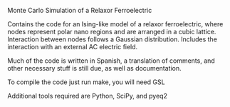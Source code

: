 Monte Carlo Simulation of a Relaxor Ferroelectric

Contains the code for an Ising-like model of a relaxor
ferroelectric, where nodes represent polar nano regions
and are arranged in a cubic lattice. Interaction between
nodes follows a Gaussian distribution. Includes the
interaction with an external AC electric field.

Much of the code is written in Spanish, a translation
of comments, and other necessary stuff is still due, as
well as documentation.

To compile the code just run make, you will need GSL

Additional tools required are Python, SciPy, and pyeq2
